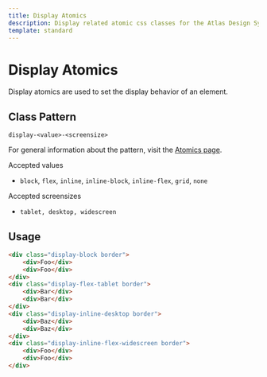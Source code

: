 ```yaml
---
title: Display Atomics
description: Display related atomic css classes for the Atlas Design System
template: standard
---
```


# Display Atomics

Display atomics are used to set the display behavior of an element.

## Class Pattern

`display-<value>-<screensize>`

For general information about the pattern, visit the [Atomics page](https://github.com/microsoft/atlas-design/blob/main/css/src/atomics/README.md).

Accepted values

- `block`, `flex`, `inline`, `inline-block`, `inline-flex`, `grid`, `none`

Accepted screensizes

- `tablet, desktop, widescreen`

## Usage

```html
<div class="display-block border">
	<div>Foo</div>
	<div>Foo</div>
</div>
<div class="display-flex-tablet border">
	<div>Bar</div>
	<div>Bar</div>
</div>
<div class="display-inline-desktop border">
	<div>Baz</div>
	<div>Baz</div>
</div>
<div class="display-inline-flex-widescreen border">
	<div>Foo</div>
	<div>Foo</div>
</div>
```
